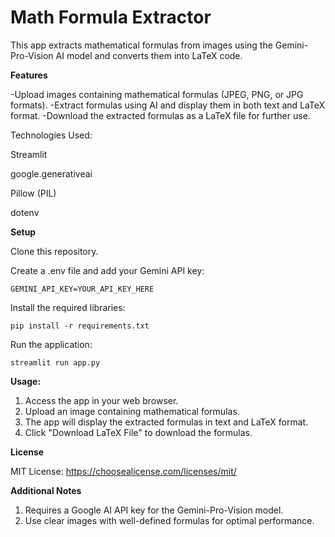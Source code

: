  # **Math Formula Extractor**

This app extracts mathematical formulas from images using the Gemini-Pro-Vision AI model and converts them into LaTeX code.

**Features**

-Upload images containing mathematical formulas (JPEG, PNG, or JPG formats).
-Extract formulas using AI and display them in both text and LaTeX format.
-Download the extracted formulas as a LaTeX file for further use.


Technologies Used:

Streamlit

google.generativeai

Pillow (PIL)

dotenv


**Setup**

Clone this repository.

Create a .env file and add your Gemini API key:

```console
GEMINI_API_KEY=YOUR_API_KEY_HERE
```

Install the required libraries:

```console
pip install -r requirements.txt
```


Run the application:

```console
streamlit run app.py
```


**Usage:**

1. Access the app in your web browser.
2. Upload an image containing mathematical formulas. 
3. The app will display the extracted formulas in text and LaTeX format.
4. Click "Download LaTeX File" to download the formulas.


**License**

MIT License: https://choosealicense.com/licenses/mit/


**Additional Notes**

1. Requires a Google AI API key for the Gemini-Pro-Vision model.
2. Use clear images with well-defined formulas for optimal performance.
